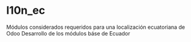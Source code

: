 # l10n_ec
Módulos considerados requeridos para una localización ecuatoriana de Odoo
Desarrollo de los módulos báse de Ecuador
